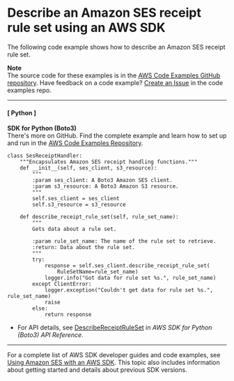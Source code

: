 # Describe an Amazon SES receipt rule set using an AWS SDK<a name="example_ses_DescribeReceiptRuleSet_section"></a>

The following code example shows how to describe an Amazon SES receipt rule set\.

**Note**  
The source code for these examples is in the [AWS Code Examples GitHub repository](https://github.com/awsdocs/aws-doc-sdk-examples)\. Have feedback on a code example? [Create an Issue](https://github.com/awsdocs/aws-doc-sdk-examples/issues/new/choose) in the code examples repo\. 

------
#### [ Python ]

**SDK for Python \(Boto3\)**  
 There's more on GitHub\. Find the complete example and learn how to set up and run in the [AWS Code Examples Repository](https://github.com/awsdocs/aws-doc-sdk-examples/tree/main/python/example_code/ses#code-examples)\. 
  

```
class SesReceiptHandler:
    """Encapsulates Amazon SES receipt handling functions."""
    def __init__(self, ses_client, s3_resource):
        """
        :param ses_client: A Boto3 Amazon SES client.
        :param s3_resource: A Boto3 Amazon S3 resource.
        """
        self.ses_client = ses_client
        self.s3_resource = s3_resource

    def describe_receipt_rule_set(self, rule_set_name):
        """
        Gets data about a rule set.

        :param rule_set_name: The name of the rule set to retrieve.
        :return: Data about the rule set.
        """
        try:
            response = self.ses_client.describe_receipt_rule_set(
                RuleSetName=rule_set_name)
            logger.info("Got data for rule set %s.", rule_set_name)
        except ClientError:
            logger.exception("Couldn't get data for rule set %s.", rule_set_name)
            raise
        else:
            return response
```
+  For API details, see [DescribeReceiptRuleSet](https://docs.aws.amazon.com/goto/boto3/email-2010-12-01/DescribeReceiptRuleSet) in *AWS SDK for Python \(Boto3\) API Reference*\. 

------

For a complete list of AWS SDK developer guides and code examples, see [Using Amazon SES with an AWS SDK](sdk-general-information-section.md)\. This topic also includes information about getting started and details about previous SDK versions\.
